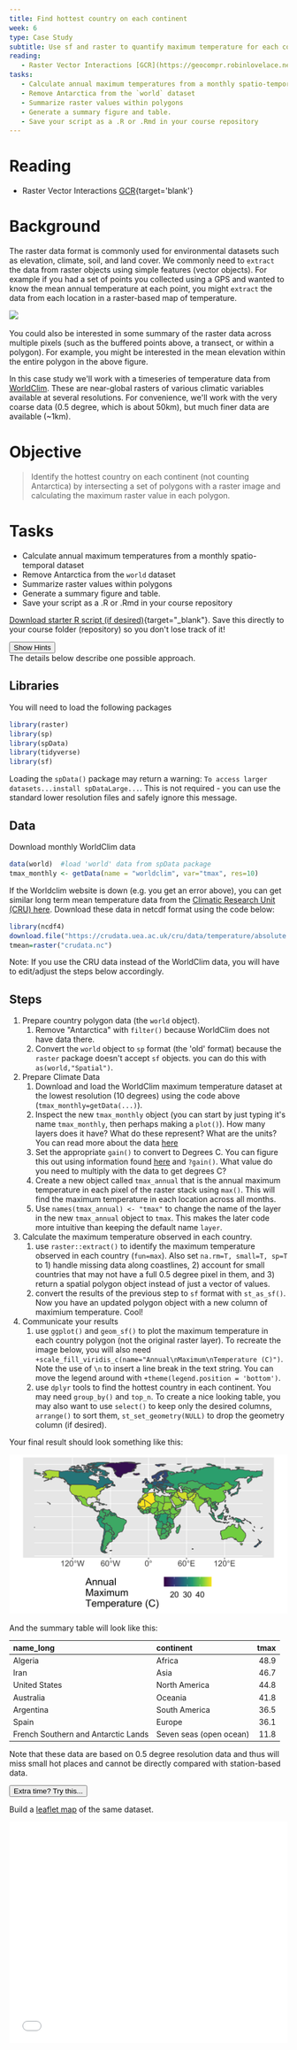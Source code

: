 ```yaml
---
title: Find hottest country on each continent
week: 6
type: Case Study
subtitle: Use sf and raster to quantify maximum temperature for each country and then identify the hottest one on each continent.
reading:
   - Raster Vector Interactions [GCR](https://geocompr.robinlovelace.net/geometric-operations.html#raster-vector){target='blank'}
tasks:
   - Calculate annual maximum temperatures from a monthly spatio-temporal dataset
   - Remove Antarctica from the `world` dataset
   - Summarize raster values within polygons
   - Generate a summary figure and table.
   - Save your script as a .R or .Rmd in your course repository
---
```





# Reading

- Raster Vector Interactions [GCR](https://geocompr.robinlovelace.net/geometric-operations.html#raster-vector){target='blank'}

# Background
The raster data format is commonly used for environmental datasets such as elevation, climate, soil, and land cover. We commonly need to `extract` the data from raster objects using simple features (vector objects).  For example if you had a set of points you collected using a GPS and wanted to know the mean annual temperature at each point, you might `extract` the data from each location in a raster-based map of temperature.

![](https://geocompr.robinlovelace.net/05-geometry-operations_files/figure-html/pointextr-1.png)

You could also be interested in some summary of the raster data across multiple pixels (such as the buffered points above, a transect, or within a polygon).  For example, you might be interested in the mean elevation within the entire polygon in the above figure.

In this case study we'll work with a timeseries of temperature data from [WorldClim](http://worldclim.org).  These are near-global rasters of various climatic variables available at several resolutions.  For convenience, we'll work with the very coarse data (0.5 degree, which is about 50km), but much finer data are available (~1km).  

# Objective
> Identify the hottest country on each continent (not counting Antarctica) by intersecting a set of polygons with a raster image and calculating the maximum raster value in each polygon.

# Tasks

- Calculate annual maximum temperatures from a monthly spatio-temporal dataset
- Remove Antarctica from the `world` dataset
- Summarize raster values within polygons
- Generate a summary figure and table.
- Save your script as a .R or .Rmd in your course repository

[<i class="fa fa-file-code-o fa-1x" aria-hidden="true"></i> Download starter R script (if desired)](scripts/CS_06_nocomments.R){target="_blank"}.  Save this directly to your course folder (repository) so you don't lose track of it!

<div class="well">
<button data-toggle="collapse" class="btn btn-primary btn-sm round" data-target="#demo1">Show Hints</button>
<div id="demo1" class="collapse">
The details below describe one possible approach.

## Libraries
You will need to load the following packages

```r
library(raster)
library(sp)
library(spData)
library(tidyverse)
library(sf)
```

Loading the `spData()` package may return a warning: `To access larger datasets...install spDataLarge...`.  This is not required - you can use the standard lower resolution files and safely ignore this message.

## Data
Download monthly WorldClim data

```r
data(world)  #load 'world' data from spData package
tmax_monthly <- getData(name = "worldclim", var="tmax", res=10)
```


If the Worldclim website is down (e.g. you get an error above), you can get similar long term mean temperature data from the [Climatic Research Unit (CRU) here](https://crudata.uea.ac.uk/cru/data/temperature/).  Download these data in netcdf format using the code below: 

```r
library(ncdf4)
download.file("https://crudata.uea.ac.uk/cru/data/temperature/absolute.nc","crudata.nc")
tmean=raster("crudata.nc")
```
Note:  If you use the CRU data instead of the WorldClim data, you will have to edit/adjust the steps below accordingly.

## Steps
1. Prepare country polygon data (the `world` object).
    1. Remove "Antarctica" with `filter()` because WorldClim does not have data there.
    2. Convert the `world` object to `sp` format (the 'old' format) because the `raster` package doesn't accept `sf` objects.  you can do this with `as(world,"Spatial")`.
2. Prepare Climate Data 
    1. Download and load the WorldClim maximum temperature dataset at the lowest resolution (10 degrees) using the code above (`tmax_monthly=getData(...)`).
    2. Inspect the new `tmax_monthly` object (you can start by just typing it's name `tmax_monthly`, then perhaps making a `plot()`).  How many layers does it have?  What do these represent?  What are the units?  You can read more about the data [here](http://worldclim.org/formats1)
    3. Set the appropriate `gain()` to convert to Degrees C.  You can figure this out using information found [here](http://worldclim.org/formats1) and `?gain()`.  What value do you need to multiply with the data to get degrees C?
    3. Create a new object called `tmax_annual` that is the annual maximum temperature in each pixel of the raster stack using `max()`.  This will find the maximum temperature in each location across all months.
    4. Use `names(tmax_annual) <- "tmax"` to change the name of the layer in the new `tmax_annual` object to `tmax`. This makes the later code more intuitive than keeping the default name `layer`.
2. Calculate the maximum temperature observed in each country.
    1. use `raster::extract()` to identify the maximum temperature observed in each country (`fun=max`). Also set `na.rm=T, small=T, sp=T` to 1) handle missing data along coastlines, 2) account for small countries that may not have a full 0.5 degree pixel in them, and 3) return a spatial polygon object instead of just a vector of values.
    2. convert the results of the previous step to `sf` format with `st_as_sf()`.  Now you have an updated polygon object with a new column of maximium temperature.  Cool!
3. Communicate your results
    1. use `ggplot()` and `geom_sf()` to plot the maximum temperature in each country polygon (not the original raster layer).  To recreate the image below, you will also need `+scale_fill_viridis_c(name="Annual\nMaximum\nTemperature (C)")`.  Note the use of `\n` to insert a line break in the text string. You can move the legend around with `+theme(legend.position = 'bottom')`.
    2. use `dplyr` tools to find the hottest country in each continent. You may need `group_by()` and `top_n`.  To create a nice looking table, you may also want to use `select()` to keep only the desired columns, `arrange()` to sort them, `st_set_geometry(NULL)` to drop the geometry column (if desired).
</div>
</div>

Your final result should look something like this:

![](CS_06_files/figure-html/unnamed-chunk-4-1.png)<!-- -->

And the summary table will look like this:
<table>
 <thead>
  <tr>
   <th style="text-align:left;"> name_long </th>
   <th style="text-align:left;"> continent </th>
   <th style="text-align:right;"> tmax </th>
  </tr>
 </thead>
<tbody>
  <tr>
   <td style="text-align:left;"> Algeria </td>
   <td style="text-align:left;"> Africa </td>
   <td style="text-align:right;"> 48.9 </td>
  </tr>
  <tr>
   <td style="text-align:left;"> Iran </td>
   <td style="text-align:left;"> Asia </td>
   <td style="text-align:right;"> 46.7 </td>
  </tr>
  <tr>
   <td style="text-align:left;"> United States </td>
   <td style="text-align:left;"> North America </td>
   <td style="text-align:right;"> 44.8 </td>
  </tr>
  <tr>
   <td style="text-align:left;"> Australia </td>
   <td style="text-align:left;"> Oceania </td>
   <td style="text-align:right;"> 41.8 </td>
  </tr>
  <tr>
   <td style="text-align:left;"> Argentina </td>
   <td style="text-align:left;"> South America </td>
   <td style="text-align:right;"> 36.5 </td>
  </tr>
  <tr>
   <td style="text-align:left;"> Spain </td>
   <td style="text-align:left;"> Europe </td>
   <td style="text-align:right;"> 36.1 </td>
  </tr>
  <tr>
   <td style="text-align:left;"> French Southern and Antarctic Lands </td>
   <td style="text-align:left;"> Seven seas (open ocean) </td>
   <td style="text-align:right;"> 11.8 </td>
  </tr>
</tbody>
</table>

Note that these data are based on 0.5 degree resolution data and thus will miss small hot places and cannot be directly compared with station-based data.  

<div class="extraswell">
<button data-toggle="collapse" class="btn btn-link" data-target="#extras">
Extra time? Try this...
</button>
<div id="extras" class="collapse">

Build a [leaflet map](https://rstudio.github.io/leaflet/) of the same dataset.



<iframe id="test"  style=" height:400px; width:100%;" scrolling="no"  frameborder="0" src="CS06_leaflet.html"></iframe>


</div>
</div>
